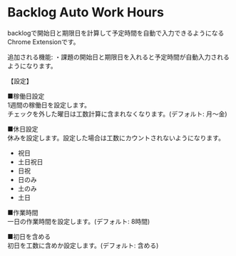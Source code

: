# Backlog Auto Work Hours

backlogで開始日と期限日を計算して予定時間を自動で入力できるようになるChrome Extensionです。

追加される機能:
・課題の開始日と期限日を入れると予定時間が自動入力されるようになります。

【設定】

■稼働日設定  
1週間の稼働日を設定します。  
チェックを外した曜日は工数計算に含まれなくなります。(デフォルト: 月〜金)

■休日設定  
休みを設定します。設定した場合は工数にカウントされないようになります。
- 祝日
- 土日祝日
- 日祝
- 日のみ
- 土のみ
- 土日

■作業時間  
一日の作業時間を設定します。(デフォルト: 8時間)

■初日を含める  
初日を工数に含めか設定します。(デフォルト: 含める)
